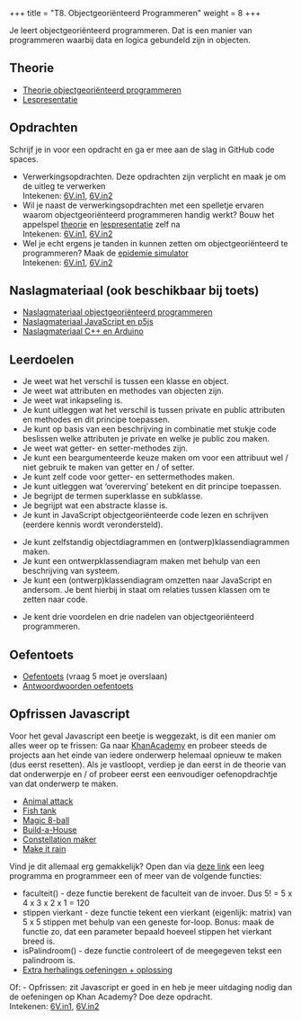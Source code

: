 +++
title = "T8. Objectgeoriënteerd Programmeren"
weight = 8
+++

Je leert objectgeoriënteerd programmeren. Dat is een manier van programmeren waarbij data en logica gebundeld zijn in objecten.

<!--more-->

## Theorie
- [Theorie objectgeoriënteerd programmeren](../objectoriented_theorie)
- [Lespresentatie](objectoriented_lespresentatie.pdf)

## Opdrachten
Schrijf je in voor een opdracht en ga er mee aan de slag in GitHub code spaces.
- Verwerkingsopdrachten. Deze opdrachten zijn verplicht en maak je om de uitleg te verwerken<br/>
  Intekenen: [6V.in1](https://classroom.github.com/a/dX09c6X8), [6V.in2](https://classroom.github.com/a/f3xKs0oi)
- Wil je naast de verwerkingsopdrachten met een spelletje ervaren waarom objectgeoriënteerd programmeren handig werkt? Bouw het appelspel [theorie](../objectoriented_theorie) en [lespresentatie](objectoriented_lespresentatie.pdf) zelf na<br/>
  Intekenen: [6V.in1](https://classroom.github.com), [6V.in2](https://classroom.github.com)
- Wel je echt ergens je tanden in kunnen zetten om objectgeoriënteerd te programmeren? Maak de [epidemie simulator](../objectoriented_simulator_opdracht) <br/>
  Intekenen: [6V.in1](https://classroom.github.com), [6V.in2](https://classroom.github.com)

## Naslagmateriaal (ook beschikbaar bij toets)
- [Naslagmateriaal objectgeoriënteerd programmeren](objectoriented_naslagmateriaal.pdf)
- [Naslagmateriaal JavaScript en p5js](syntaxblad-javascript.pdf)
- [Naslagmateriaal C++ en Arduino](syntaxblad-arduino-c++.pdf)


## Leerdoelen
- Je weet wat het verschil is tussen een klasse en object.
- Je weet wat attributen en methodes van objecten zijn.
- Je weet wat inkapseling is.
- Je kunt uitleggen wat het verschil is tussen private en public attributen en methodes en dit principe toepassen.
- Je kunt op basis van een beschrijving in combinatie met stukje code beslissen welke attributen je private en welke je public zou maken.
- Je weet wat getter- en setter-methodes zijn.
- Je kunt een beargumenteerde keuze maken om voor een attribuut wel / niet gebruik te maken van getter en / of setter.
- Je kunt zelf code voor getter- en settermethodes maken.
- Je kunt uitleggen wat ‘overerving’ betekent en dit principe toepassen.
- Je begrijpt de termen superklasse en subklasse.
- Je begrijpt wat een abstracte klasse is.
- Je kunt in JavaScript objectgeoriënteerde code lezen en schrijven (eerdere kennis wordt verondersteld).
<!-- - Je kunt in C++ (Arduino-code) objectgeoriënteerde code lezen. -->
- Je kunt zelfstandig objectdiagrammen en (ontwerp)klassendiagrammen maken.
- Je kunt een ontwerpklassendiagram maken met behulp van een beschrijving van systeem.
- Je kunt een (ontwerp)klassendiagram omzetten naar JavaScript en andersom. Je bent hierbij in staat om relaties tussen klassen om te zetten naar code.
<!-- - Je kunt C++ (Arduino-code) omzetten naar (ontwerp)klassendiagram. -->
- Je kent drie voordelen en drie nadelen van objectgeoriënteerd programmeren.

## Oefentoets
- [Oefentoets](objectoriented_oefenopgaven.pdf) (vraag 5 moet je overslaan)
- [Antwoordwoorden oefentoets](objectoriented_oefenopgaven_antwoorden.pdf)

## Opfrissen Javascript
Voor het geval Javascript een beetje is weggezakt, is dit een manier om alles weer op te frissen:
Ga naar [KhanAcademy](https://www.khanacademy.org/computing/computer-programming/programming) en probeer steeds de projects aan het einde van iedere onderwerp helemaal opnieuw te maken (dus eerst resetten). Als je vastloopt, verdiep je dan eerst in de theorie van dat onderwerpje en / of probeer eerst een eenvoudiger oefenopdrachtje van dat onderwerp te maken.
- [Animal attack](https://www.khanacademy.org/computing/computer-programming/programming/resizing-with-variables/pp/project-animal-attack)
- [Fish tank](https://www.khanacademy.org/computing/computer-programming/programming/functions/pp/project-fish-tank)
- [Magic 8-ball](https://www.khanacademy.org/computing/computer-programming/programming/logic-if-statements/pp/project-magic-8-ball)
- [Build-a-House](https://www.khanacademy.org/computing/computer-programming/programming/looping/pp/project-build-a-house)
- [Constellation maker](https://www.khanacademy.org/computing/computer-programming/programming/arrays/pc/challenge-constellation-maker)
- [Make it rain](https://www.khanacademy.org/computing/computer-programming/programming/arrays/pp/project-make-it-rain)


Vind je dit allemaal erg gemakkelijk? Open dan via [deze link](https://www.khanacademy.org/computer-programming/new/pjs) een leeg programma en programmeer een of meer van de volgende functies:
- faculteit() - deze functie berekent de faculteit van de invoer. Dus 5! = 5 x 4 x 3 x 2 x 1 = 120
- stippen vierkant - deze functie tekent een vierkant (eigenlijk: matrix) van 5 x 5 stippen met behulp van een geneste for-loop. Bonus: maak de functie zo, dat een parameter bepaald hoeveel stippen het vierkant breed is. 
- isPalindroom() - deze functie controleert of de meegegeven tekst een palindroom is.
- [Extra herhalings oefeningen + oplossing](1.2-herhalings-oefeningen.pptx)

Of: - Opfrissen: zit Javascript er goed in en heb je meer uitdaging nodig dan de oefeningen op Khan Academy? Doe deze opdracht. <br/>
  Intekenen: [6V.in1](https://classroom.github.com/a/Vfx7iDJE), [6V.in2](https://classroom.github.com/a/kHje9T9u)